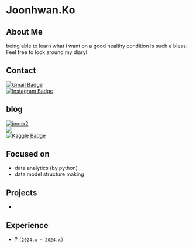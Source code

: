 # Joonhwan.Ko

## About Me
being able to learn what i want on a good healthy condition is such a bless. 
<br>
Feel free to look around my diary!

## Contact
[![Gmail Badge](https://img.shields.io/badge/-Gmail-d14836?style=flat-square&logo=Gmail&logoColor=white&link=mailto:iwbm312@gmail.com)](mailto:with.joonk@gmail.com) <br>
[![Instagram Badge](https://img.shields.io/badge/-Instagram-dd2a7b?style=flat-square&logo=instagram&logoColor=white&link=https://www.instagram.com/joonhwan10/)](https://www.instagram.com/joonhwan10/) 

## blog
[![joonk2](https://img.shields.io/badge/joonk2-green)](https://joonk2.github.io) <br>
<a href="https://www.notion.so/joonk2/59190ba1b7fb4d5d86f486d08f242558?v=a4e397d7ac3848fa9588b284b61825df"><img src="https://img.shields.io/badge/Notion-000000?style=flat&logo=Notion&logoColor=white"/></a> <br>
[![Kaggle Badge](https://kaggle.com/static/images/open-in-kaggle.svg)](https://www.kaggle.com/joonhwanko)

## Focused on
- data analytics (by python)
- data model structure making

## Projects
-

## Experience
- ? `(2024.x ~ 2024.x)`





